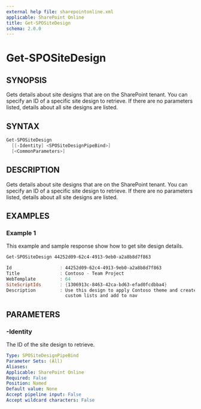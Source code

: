 ```yaml
---
external help file: sharepointonline.xml
applicable: SharePoint Online
title: Get-SPOSiteDesign
schema: 2.0.0
---
```


# Get-SPOSiteDesign

## SYNOPSIS

Gets details about site designs that are on the SharePoint tenant. You can specify an ID of a specific site design to retrieve. If there are no parameters listed, details about all site designs are listed.

## SYNTAX

```powershell
Get-SPOSiteDesign
  [[-Identity] <SPOSiteDesignPipeBind>]
  [<CommonParameters>]
```

## DESCRIPTION

Gets details about site designs that are on the SharePoint tenant. You can specify an ID of a specific site design to retrieve. If there are no parameters listed, details about all site designs are listed.

## EXAMPLES

### Example 1 

This example and sample response show how to get site design details.

```powershell
Get-SPOSiteDesign 44252d09-62c4-4913-9eb0-a2a8b8d7f863

Id                  : 44252d09-62c4-4913-9eb0-a2a8b8d7f863
Title               : Contoso - Team Project
WebTemplate         : 64
SiteScriptIds       : {1306913c-8463-42ca-bd63-efad0fcdbba4}
Description         : Use this design to apply Contoso theme and create
                      custom lists and add to nav
```


## PARAMETERS

### -Identity
The ID of the site design to retrieve.

```yaml
Type: SPOSiteDesignPipeBind
Parameter Sets: (All)
Aliases: 
Applicable: SharePoint Online
Required: False 
Position: Named
Default value: None
Accept pipeline input: False
Accept wildcard characters: False 
```

